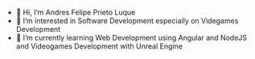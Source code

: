 - 👋 Hi, I’m Andres Felipe Prieto Luque
- 👀 I’m interested in Software Development especially on Videgames Development
- 🌱 I’m currently learning Web Development using Angular and NodeJS and Videogames Development with Unreal Engine

<!---
pipeprieto/pipeprieto is a ✨ special ✨ repository because its `README.md` (this file) appears on your GitHub profile.
You can click the Preview link to take a look at your changes.
--->

